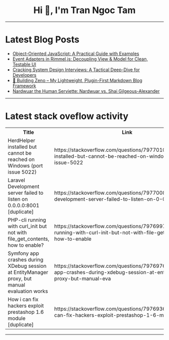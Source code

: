 <h1 align="center">Hi 👋, I'm Tran Ngoc Tam</h1>

---

# Latest Blog Posts 
<!-- BLOG-POST-LIST:START -->
- [Object-Oriented JavaScript: A Practical Guide with Examples](https://dev.to/hellonehha/object-oriented-javascript-a-practical-guide-with-examples-10d)
- [Event Adapters in Rimmel.js: Decoupling View &amp; Model for Clean, Testable UI](https://dev.to/draco_the_drake/event-adapters-in-rimmeljs-decoupling-view-model-for-clean-testable-ui-1e6a)
- [Cracking System Design Interviews: A Tactical Deep-Dive for Developers](https://dev.to/satyam_chourasiya_99ea2e4/cracking-system-design-interviews-a-tactical-deep-dive-for-developers-1ffm)
- [🚀 Building Zeno – My Lightweight, Plugin-First Markdown Blog Framework](https://dev.to/mine3krish/building-zeno-my-lightweight-plugin-first-markdown-blog-framework-102h)
- [Nardwuar the Human Serviette: Nardwuar vs. Shai Gilgeous-Alexander](https://dev.to/music_youtube/nardwuar-the-human-serviette-nardwuar-vs-shai-gilgeous-alexander-25op)
<!-- BLOG-POST-LIST:END -->

---

# Latest stack oveflow activity
<table>
  <tr><th>Title</th><th>Link</th></tr>
  <!-- STACKOVERFLOW:START --><tr><td>HerdHelper installed but cannot be reached on Windows &lpar;port issue 5022&rpar;</td><td>https://stackoverflow.com/questions/79770100/herdhelper-installed-but-cannot-be-reached-on-windows-port-issue-5022</td></tr><tr><td>Laravel Development server failed to listen on 0.0.0.0:8001 [duplicate]</td><td>https://stackoverflow.com/questions/79770081/laravel-development-server-failed-to-listen-on-0-0-0-08001</td></tr><tr><td>PHP-cli running with curl_init but not with file_get_contents, how to enable?</td><td>https://stackoverflow.com/questions/79769978/php-cli-running-with-curl-init-but-not-with-file-get-contents-how-to-enable</td></tr><tr><td>Symfony app crashes during XDebug session at EntityManager proxy, but manual evaluation works</td><td>https://stackoverflow.com/questions/79769765/symfony-app-crashes-during-xdebug-session-at-entitymanager-proxy-but-manual-eva</td></tr><tr><td>How i can fix hackers exploit prestashop 1.6 module [duplicate]</td><td>https://stackoverflow.com/questions/79769367/how-i-can-fix-hackers-exploit-prestashop-1-6-module</td></tr><!-- STACKOVERFLOW:END -->
</table>

---



